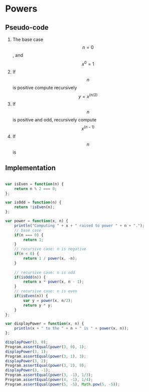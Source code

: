 # Powers

## Pseudo-code

1. The base case $$n = 0$$, and $$x^0 = 1$$
2. If $$n$$ is positive compute recursively $$y=x^{(n/2)}$$
3. If $$n$$ is positive and odd, recursively compute $$x^{(n - 1)}$$
4. If $$n$$ is 

## Implementation

```javascript

var isEven = function(n) {
    return n % 2 === 0;
};

var isOdd = function(n) {
    return !isEven(n);
};

var power = function(x, n) {
    println("Computing " + x + " raised to power " + n + ".");
    // base case
    if(n === 0) {
        return 1;
    }
    // recursive case: n is negative 
    if(n < 0) {
        return 1 / power(x, -n);
    }
    
    // recursive case: n is odd
    if(isOdd(n)) {
        return x * power(x, n - 1);
    }
    // recursive case: n is even
    if(isEven(n)) {
        var y = power(x, n/2);
        return y * y;
    }
};

var displayPower = function(x, n) {
    println(x + " to the " + n + " is " + power(x, n));
};

displayPower(3, 0);
Program.assertEqual(power(3, 0), 1);
displayPower(3, 1);
Program.assertEqual(power(3, 1), 3);
displayPower(3, 2);
Program.assertEqual(power(3, 2), 9);
displayPower(3, -1);
Program.assertEqual(power(3, -1), 1/3);
Program.assertEqual(power(4, -1), 1/4);
Program.assertEqual(power(5, -5), Math.pow(5, -5));

```